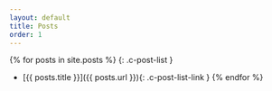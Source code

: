 ```yaml
---
layout: default
title: Posts
order: 1
---
```


{% for posts in site.posts %}
{: .c-post-list }
- [{{ posts.title }}]({{ posts.url }}){: .c-post-list-link }
{% endfor %}
